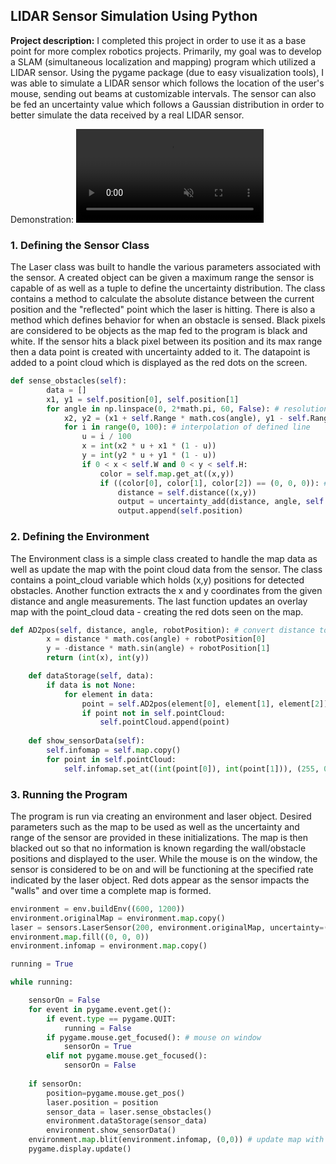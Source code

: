 ## LIDAR Sensor Simulation Using Python

**Project description:** I completed this project in order to use it as a base point for more complex robotics projects. Primarily, my goal was to develop a SLAM (simultaneous localization and mapping) program which utilized a LIDAR sensor. Using the pygame package (due to easy visualization tools), I was able to simulate a LIDAR sensor which follows the location of the user's mouse, sending out beams at customizable intervals. The sensor can also be fed an uncertainty value which follows a Gaussian distribution in order to better simulate the data received by a real LIDAR sensor. 

Demonstration: <video src="https://user-images.githubusercontent.com/41236722/141938673-df14ddb2-e90c-416c-8ab5-5776c6a73c04.mp4" data-canonical-src="https://user-images.githubusercontent.com/41236722/141938673-df14ddb2-e90c-416c-8ab5-5776c6a73c04.mp4" controls="controls" muted="muted" class="d-block rounded-bottom-2 width-fit" style="max-height:300px;"></video>

### 1. Defining the Sensor Class
The Laser class was built to handle the various parameters associated with the sensor. A created object can be given a maximum range the sensor is capable of as well as a tuple to define the uncertainty distribution. The class contains a method to calculate the absolute distance between the current position and the "reflected" point which the laser is hitting. There is also a method which defines behavior for when an obstacle is sensed. Black pixels are considered to be objects as the map fed to the program is black and white. If the sensor hits a black pixel between its position and its max range then a data point is created with uncertainty added to it. The datapoint is added to a point cloud which is displayed as the red dots on the screen.
```python
def sense_obstacles(self):
        data = []
        x1, y1 = self.position[0], self.position[1]
        for angle in np.linspace(0, 2*math.pi, 60, False): # resolution determined by number of sampling angles
            x2, y2 = (x1 + self.Range * math.cos(angle), y1 - self.Range * math.sin(angle)) # end of max length line segment
            for i in range(0, 100): # interpolation of defined line
                u = i / 100
                x = int(x2 * u + x1 * (1 - u))
                y = int(y2 * u + y1 * (1 - u))
                if 0 < x < self.W and 0 < y < self.H:
                    color = self.map.get_at((x,y))
                    if ((color[0], color[1], color[2]) == (0, 0, 0)): # black detected along line
                        distance = self.distance((x,y))
                        output = uncertainty_add(distance, angle, self.sigma)
                        output.append(self.position)
 ```

### 2. Defining the Environment
The Environment class is a simple class created to handle the map data as well as update the map with the point cloud data from the sensor. The class contains a point_cloud variable which holds (x,y) positions for detected obstacles. Another function extracts the x and y coordinates from the given distance and angle measurements. The last function updates an overlay map with the point_cloud data - creating the red dots seen on the map.

```python
def AD2pos(self, distance, angle, robotPosition): # convert distance to x and y position
        x = distance * math.cos(angle) + robotPosition[0]
        y = -distance * math.sin(angle) + robotPosition[1]
        return (int(x), int(y))

    def dataStorage(self, data):
        if data is not None:
            for element in data:
                point = self.AD2pos(element[0], element[1], element[2]) # get coordinates
                if point not in self.pointCloud:
                    self.pointCloud.append(point)
    
    def show_sensorData(self):
        self.infomap = self.map.copy()
        for point in self.pointCloud:
            self.infomap.set_at((int(point[0]), int(point[1])), (255, 0, 0)) # create red dots at position
```

### 3. Running the Program
The program is run via creating an environment and laser object. Desired parameters such as the map to be used as well as the uncertainty and range of the sensor are provided in these initializations. The map is then blacked out so that no information is known regarding the wall/obstacle positions and displayed to the user. While the mouse is on the window, the sensor is considered to be on and will be functioning at the specified rate indicated by the laser object. Red dots appear as the sensor impacts the "walls" and over time a complete map is formed.
```python
environment = env.buildEnv((600, 1200))
environment.originalMap = environment.map.copy()
laser = sensors.LaserSensor(200, environment.originalMap, uncertainty=(0.5,0.01))
environment.map.fill((0, 0, 0))
environment.infomap = environment.map.copy()

running = True

while running:

    sensorOn = False
    for event in pygame.event.get():
        if event.type == pygame.QUIT:
            running = False
        if pygame.mouse.get_focused(): # mouse on window
            sensorOn = True
        elif not pygame.mouse.get_focused():
            sensorOn = False
        
    if sensorOn:
        position=pygame.mouse.get_pos()
        laser.position = position
        sensor_data = laser.sense_obstacles()
        environment.dataStorage(sensor_data)
        environment.show_sensorData()
    environment.map.blit(environment.infomap, (0,0)) # update map with infomap containing sensor data
    pygame.display.update()

```

